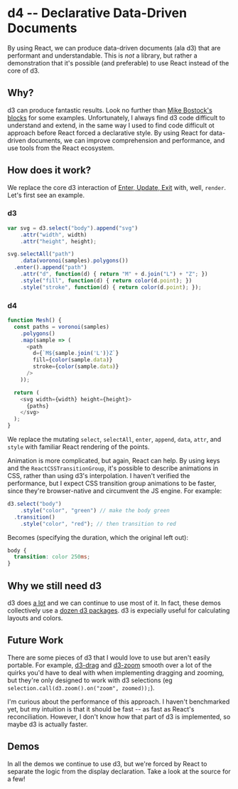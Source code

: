 # d4 -- **Declarative** Data-Driven Documents

By using React, we can produce data-driven documents (ala d3) that are
performant and understandable. This is *not* a library, but rather a
demonstration that it's possible (and preferable) to use React instead of the
core of d3.

## Why?

d3 can produce fantastic results. Look no further than [Mike Bostock's
blocks](https://bl.ocks.org/mbostock) for some examples. Unfortunately, I
always find d3 code difficult to understand and extend, in the same way I used
to find code difficult ot approach before React forced a declarative style. By
using React for data-driven documents, we can improve comprehension and
performance, and use tools from the React ecosystem.

## How does it work?

We replace the core d3 interaction of [Enter, Update, Exit](https://medium.com/@c_behrens/enter-update-exit-6cafc6014c36#.yty2g8g0e) with, well, `render`. Let's first see an example.

### d3

```javascript
var svg = d3.select("body").append("svg")
    .attr("width", width)
    .attr("height", height);

svg.selectAll("path")
    .data(voronoi(samples).polygons())
  .enter().append("path")
    .attr("d", function(d) { return "M" + d.join("L") + "Z"; })
    .style("fill", function(d) { return color(d.point); })
    .style("stroke", function(d) { return color(d.point); });
```

### d4

```javascript
function Mesh() {
  const paths = voronoi(samples)
    .polygons()
    .map(sample => (
      <path
        d={`M${sample.join('L')}Z`}
        fill={color(sample.data)}
        stroke={color(sample.data)}
      />
    ));

  return (
    <svg width={width} height={height}>
      {paths}
    </svg>
  );
}
```

We replace the mutating `select`, `selectAll`, `enter`, `append`, `data`, `attr`, and `style` with familiar React rendering of the points.

Animation is more complicated, but again, React can help. By using keys and the `ReactCSSTransitionGroup`, it's possible to describe animations in CSS, rather than using d3's interpolation. I haven't verified the performance, but I expect CSS transition group animations to be faster, since they're browser-native and circumvent the JS engine. For example:

```javascript
d3.select("body")
    .style("color", "green") // make the body green
  .transition()
    .style("color", "red"); // then transition to red
```

Becomes (specifying the duration, which the original left out):

```css
body {
  transition: color 250ms;
}
```

## Why we still need d3

d3 does [a lot](https://github.com/d3/d3/blob/master/API.md) and we can continue to use most of it. In fact, these demos collectively use a [dozen d3 packages](https://github.com/joelburget/d4/blob/master/package.json). d3 is expecially useful for calculating layouts and colors.

## Future Work

There are some pieces of d3 that I would love to use but aren't easily portable. For example, [d3-drag](https://github.com/d3/d3-drag) and [d3-zoom](https://github.com/d3/d3-zoom) smooth over a lot of the quirks you'd have to deal with when implementing dragging and zooming, but they're only designed to work with d3 selections (eg `selection.call(d3.zoom().on("zoom", zoomed));`).

I'm curious about the performance of this approach. I haven't benchmarked yet, but my intuition is that it should be fast -- as fast as React's reconciliation. However, I don't know how that part of d3 is implemented, so maybe d3 is actually faster.

## Demos

In all the demos we continue to use d3, but we're forced by React to separate the logic from the display declaration. Take a look at the source for a few!
